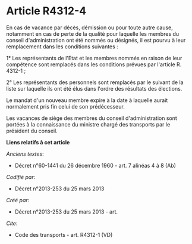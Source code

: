 # Article R4312-4

En cas de vacance par décès, démission ou pour toute autre cause, notamment en cas de perte de la qualité pour laquelle les
membres du conseil d'administration ont été nommés ou désignés, il est pourvu à leur remplacement dans les conditions
suivantes : 

1° Les représentants de l'Etat et les membres nommés en raison de leur compétence sont remplacés dans les conditions prévues
par l'article R. 4312-1 ; 

2° Les représentants des personnels sont remplacés par le suivant de la liste sur laquelle ils ont été élus dans l'ordre des
résultats des élections. 

Le mandat d'un nouveau membre expire à la date à laquelle aurait normalement pris fin celui de son prédécesseur. 

Les vacances de siège des membres du conseil d'administration sont portées à la connaissance du ministre chargé des
transports par le président du conseil.

**Liens relatifs à cet article**

_Anciens textes_:

  - Décret n°60-1441 du 26 décembre 1960 - art. 7 alinéas 4 à 8 (Ab)

_Codifié par_:

  - Décret n°2013-253 du 25 mars 2013

_Créé par_:

  - Décret n°2013-253 du 25 mars 2013 - art.

_Cite_:

  - Code des transports - art. R4312-1 (VD)
